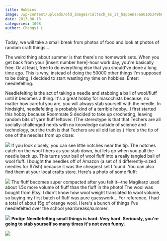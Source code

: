 ```yaml
---
title: Hobbies
image: /wp-content/uploads/old_images/caltech_as_it_happens/6a0105349b8251970b0192ac56a4b9970d.jpg
date: 2013-08-13
categories: 1098
author: Chengyi L
---
```


Today, we will take a small break from photos of food and look at photos of random craft things...

The weird thing about summer is that there's no homework sets. When you get 
back from your [insert number here]-hour work day, you're basically 
free. Or at least, free to do everything else that you should've done a long time ago. This is why, instead of doing the 50000 other things I'm supposed to be doing, I decided to start wasting my time on hobbies. 
 Enter: needlefelting.

Needlefelting is the act of taking a needle and stabbing a ball of wool/fluff until it becomes a thing. It's a great hobby for masochists because, no matter how careful you are, you will always stab yourself with the needle. In hindsight, needlefelting is probably kind of a terrible hobby...I first started this hobby because Roommate S decided to take up crocheting, leaving random bits of yarn fluff leftover. (The stereotype is that that Techers are all socially-challenged nerds 
with no knowledge outside of science and technology, but the truth is 
that Techers are all old ladies.)
Here's the tip of one of the needles from up close:


![](/old_images/caltech_as_it_happens/6a0105349b8251970b01901ebb0524970b.jpg)
If you look closely, you can see little notches near the tip. The notches catch on the wool fibers as you stab down, but lets go when you pull the needle back up. This turns your ball of wool fluff into a really tangled ball of wool fluff. I bought the needles off of Amazon (a set of 4 differently-sized needles for $7ish) because it was the cheapest set I found. You can also find them at your local crafts store. 
Here's a photo of some fluff: 


![](/old_images/caltech_as_it_happens/6a0105349b8251970b0192ac7a5a0f970d.jpg)
The fluff becomes super compacted after you felt it--the Magikarp used about 1.5x more volume of fluff than the fluff in the photo! The wool was bought from Etsy. I didn't know how wool weight translated to wool volume, so buying my first batch of fluff was pure guesswork... For reference, I had a total of about 15g of orange wool. 
Here's a bunch of things I've needlefelted over the school year/breaks/summer: 


![](/old_images/caltech_as_it_happens/6a0105349b8251970b019104b0f931970c.jpg)
**Protip: Needlefelting small things is hard. Very hard. Seriously, you're going to stab yourself so many times it's not even funny.**


![](/old_images/caltech_as_it_happens/6a0105349b8251970b0192ac7a6440970d.jpg)
